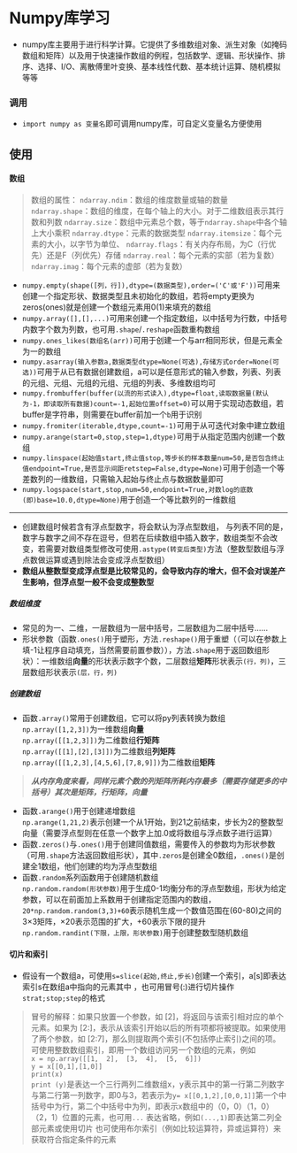 # Numpy库学习
* numpy库主要用于进行科学计算。它提供了多维数组对象、派生对象（如掩码数组和矩阵）以及用于快速操作数组的例程，包括数学、逻辑、形状操作、排序、选择、I/O、离散傅里叶变换、基本线性代数、基本统计运算、随机模拟等等
### 调用
* `import numpy as 变量名`即可调用numpy库，可自定义变量名方便使用
## 使用
#### 数组
>数组的属性：
>`ndarray.ndim`：数组的维度数量或轴的数量
>`ndarray.shape`：数组的维度，在每个轴上的大小。对于二维数组表示其行数和列数
>`ndarray.size`：数组中元素总个数，等于`ndarray.shape`中各个轴上大小乘积
>`ndarray.dtype`：元素的数据类型
>`ndarray.itemsize`：每个元素的大小，以字节为单位、
>`ndarray.flags`：有关内存布局，为C（行优先）还是F（列优先）存储
>`ndarray.real`：每个元素的实部（若为复数）
>`ndarray.imag`：每个元素的虚部（若为复数）
* `numpy.empty(shape([列，行]),dtype=(数据类型),order=('C'或'F'))`可用来创建一个指定形状、数据类型且未初始化的数组，若将empty更换为zeros(ones)就是创建一个数组元素用0(1)来填充的数组
* `numpy.array([],[],...)`可用来创建一个指定数组，以中括号为行数，中括号内数字个数为列数，也可用`.shape`/`.reshape`函数重构数组
* `numpy.ones_likes(数组名(arr))`可用于创建一个与arr相同形状，但是元素全为一的数组
* `numpy.asarray(输入参数a,数据类型dtype=None(可选),存储方式order=None(可选))`可用于从已有数据创建数组，a可以是任意形式的输入参数，列表、列表的元组、元组、元组的元组、元组的列表、多维数组均可
* `numpy.frombuffer(buffer(以流的形式读入),dtype=float,读取数据量(默认为-1，即读取所有数据)count=-1,起始位置offset=0)`可以用于实现动态数组，若buffer是字符串，则需要在buffer前加一个`b`用于识别
* `numpy.fromiter(iterable,dtype,count=-1)`可用于从可迭代对象中建立数组
* `numpy.arange(start=0,stop,step=1,dtype)`可用于从指定范围内创建一个数组
* `numpy.linspace(起始值start,终止值stop,等步长的样本数量num=50,是否包含终止值endpoint=True,是否显示间距retstep=False,dtype=None)`可用于创造一个等差数列的一维数组，只需输入起始与终止点与数据数量即可
* `numpy.logspace(start,stop,num=50,endpoint=True,对数log的底数(即)base=10.0,dtype=None)`用于创造一个等比数列的一维数组

---

* 创建数组时候若含有浮点型数字，将会默认为浮点型数组， 与列表不同的是，数字与数字之间不存在逗号，但若在后续数组中插入数字，数组类型不会改变，若需要对数组类型修改可使用`.astype(转变后类型)`方法（整数型数组与浮点数做运算或遇到除法会变成浮点型数组）
* **数组从整数型变成浮点型是比较常见的，会导致内存的增大，但不会对误差产生影响，但浮点型一般不会变成整数型**

##### 数组维度
+ 常见的为一、二维，一层数组为一层中括号，二层数组为二层中括号......
+ 形状参数（函数`.ones()`用于塑形，方法`.reshape()`用于重塑（（可以在参数上填-1让程序自动填充，当然需要前置参数）），方法`.shape`用于返回数组形状）：一维数组**向量**的形状表示数字个数，二层数组**矩阵**形状表示`(行，列)`，三层数组形状表示`(层，行，列)`

##### 创建数组
* 函数`.array()`常用于创建数组，它可以将py列表转换为数组<br>`np.array([1,2,3])`为一维数组**向量**<br>`np.array([[1,2,3]])`为二维数组**行矩阵**<br>`np.array([[1],[2],[3]])`为二维数组**列矩阵**<br>`np.array([[1,2,3],[4,5,6],[7,8,9]])`为二维数组**矩阵**
> ***从内存角度来看，同样元素个数的列矩阵所耗内存最多（需要存储更多的中括号）其次是矩阵，行矩阵，向量***

* 函数`.arange()`用于创建递增数组<br>`np.arange(1,21,2)`表示创建一个从1开始，到21之前结束，步长为2的整数型向量（需要浮点型则在任意一个数字上加.0或将数组与浮点数子进行运算）
* 函数`.zeros()`与`.ones()`用于创建同值数组，需要传入的参数均为形状参数（可用`.shape`方法返回数组形状），其中`.zeros`是创建全0数组，`.ones()`是创建全1数组，他们创建的均为浮点型数组
* 函数`.random`系列函数用于创建随机数组<br>`np.random.random(形状参数)`用于生成0-1均衡分布的浮点型数组，形状为给定参数，可以在前面加上系数用于创建指定范围内的数组，`20*np.random.random(3,3)+60`表示随机生成一个数值范围在(60-80)之间的3×3矩阵，×20表示范围的扩大，+60表示下限的提升<br>`np.random.randint(下限，上限，形状参数)`用于创建整数型随机数组 
#### 切片和索引
* 假设有一个数组a，可使用`s=slice(起始,终止,步长)`创建一个索引，a[s]即表达索引s在数组a中指向的元素其中 ，也可用冒号(:)进行切片操作`strat;stop;step`的格式
>冒号的解释：如果只放置一个参数，如 [2]，将返回与该索引相对应的单个元素。如果为 [2:]，表示从该索引开始以后的所有项都将被提取。如果使用了两个参数，如 [2:7]，那么则提取两个索引(不包括停止索引)之间的项。
>可使用整数数组索引，即用一个数组访问另一个数组的元素，例如<br>`x = np.array([[1,  2],  [3,  4],  [5,  6]])`<br>`y = x[[0,1],[1,0]]`<br>`print(x)`<br>`print (y)`是表达一个三行两列二维数组x，y表示其中的第一行第二列数字与第二行第一列数字，即0与3，若表示为`y= x[[0,1,2],[0,0,1]]`第一个中括号中为行，第二个中括号中为列，即表示x数组中的（0，0）（1，0）（2，1）位置的元素，也可用`...` 表达省略，例如`(...,1)`即表达第二列全部元素或使用切片
>也可使用布尔索引（例如比较运算符，异或运算符）来获取符合指定条件的元素









